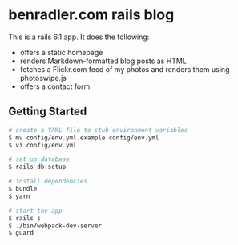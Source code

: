 # benradler.com rails blog
This is a rails 6.1 app. It does the following:
* offers a static homepage
* renders Markdown-formatted blog posts as HTML
* fetches a Flickr.com feed of my photos and renders them using photoswipe.js
* offers a contact form

## Getting Started

```sh
# create a YAML file to stub environment variables
$ mv config/env.yml.example config/env.yml
$ vi config/env.yml

# set up database
$ rails db:setup

# install dependencies
$ bundle
$ yarn

# start the app
$ rails s
$ ./bin/webpack-dev-server
$ guard
```
